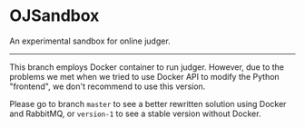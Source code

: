# OJSandbox

An experimental sandbox for online judger.

---

This branch employs Docker container to run judger. However, due to the problems we met when we tried to use Docker API to modify the Python "frontend", we don't recommend to use this version.

Please go to branch `master` to see a better rewritten solution using Docker and RabbitMQ, or `version-1` to see a stable version without Docker.
